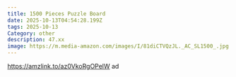 ```yaml
---
title: 1500 Pieces Puzzle Board
date: 2025-10-13T04:54:28.199Z
tags: 2025-10-13
Category: other
description: 47.xx
image: https://m.media-amazon.com/images/I/81diCTVQzJL._AC_SL1500_.jpg
---
```

https://amzlink.to/az0VkoRgOPelW ad
